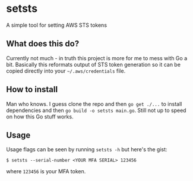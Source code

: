 # setsts
A simple tool for setting AWS STS tokens

## What does this do?

Currently not much - in truth this project is more for me to mess with Go a bit.
Basically this reformats output of STS token generation so it can be copied
directly into your `~/.aws/credentials` file.

## How to install

Man who knows.  I guess clone the repo and then `go get ./...` to install
dependencies and then `go build -o setsts main.go`.  Still not up to speed
on how this Go stuff works.

## Usage

Usage flags can be seen by running `setsts -h` but here's the gist:

```
$ setsts --serial-number <YOUR MFA SERIAL> 123456
```

where `123456` is your MFA token.